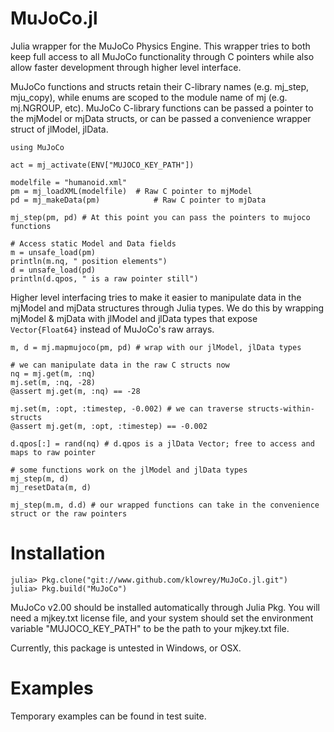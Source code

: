 # MuJoCo.jl
Julia wrapper for the MuJoCo Physics Engine. This wrapper tries to both keep full access to all MuJoCo functionality through C pointers while also allow faster development through higher level interface.

MuJoCo functions and structs retain their C-library names (e.g. mj_step, mju_copy), while enums are scoped to the module name of mj (e.g. mj.NGROUP, etc). MuJoCo C-library functions can be passed a pointer to the mjModel or mjData structs, or can be passed a convenience wrapper struct of jlModel, jlData.

```
using MuJoCo

act = mj_activate(ENV["MUJOCO_KEY_PATH"])

modelfile = "humanoid.xml"
pm = mj_loadXML(modelfile)  # Raw C pointer to mjModel
pd = mj_makeData(pm)            # Raw C pointer to mjData

mj_step(pm, pd) # At this point you can pass the pointers to mujoco functions

# Access static Model and Data fields
m = unsafe_load(pm)
println(m.nq, " position elements")
d = unsafe_load(pd)
println(d.qpos, " is a raw pointer still")
```

Higher level interfacing tries to make it easier to manipulate data in the mjModel and mjData structures through Julia types. We do this by wrapping mjModel & mjData with jlModel and jlData types that expose ```Vector{Float64}``` instead of MuJoCo's raw arrays.

```
m, d = mj.mapmujoco(pm, pd) # wrap with our jlModel, jlData types

# we can manipulate data in the raw C structs now
nq = mj.get(m, :nq)
mj.set(m, :nq, -28)
@assert mj.get(m, :nq) == -28

mj.set(m, :opt, :timestep, -0.002) # we can traverse structs-within-structs
@assert mj.get(m, :opt, :timestep) == -0.002

d.qpos[:] = rand(nq) # d.qpos is a jlData Vector; free to access and maps to raw pointer

# some functions work on the jlModel and jlData types
mj_step(m, d)
mj_resetData(m, d)

mj_step(m.m, d.d) # our wrapped functions can take in the convenience struct or the raw pointers
```

# Installation

```
julia> Pkg.clone("git://www.github.com/klowrey/MuJoCo.jl.git")
julia> Pkg.build("MuJoCo")
```
MuJoCo v2.00 should be installed automatically through Julia Pkg. You will need a mjkey.txt license file, and your system should set the environment variable "MUJOCO_KEY_PATH" to be the path to your mjkey.txt file.

Currently, this package is untested in Windows, or OSX.

# Examples
Temporary examples can be found in test suite.

